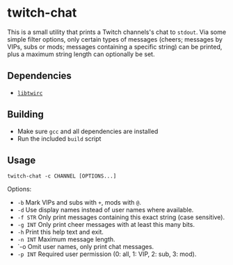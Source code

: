 # twitch-chat 

This is a small utility that prints a Twitch channels's chat to `stdout`.
Via some simple filter options, only certain types of messages (cheers; 
messages by VIPs, subs or mods; messages containing a specific string) 
can be printed, plus a maximum string length can optionally be set.

## Dependencies

- [`libtwirc`](https://github.com/domsson/libtwirc)

## Building

- Make sure `gcc` and all dependencies are installed
- Run the included `build` script

## Usage

    twitch-chat -c CHANNEL [OPTIONS...]

Options:

- `-b` Mark VIPs and subs with `+`, mods with `@`.
- `-d` Use display names instead of user names where available.
- `-f STR` Only print messages containing this exact string (case sensitive).
- `-g INT` Only print cheer messages with at least this many bits.
- `-h` Print this help text and exit.
- `-n INT` Maximum message length.
- `-o Omit user names, only print chat messages.
- `-p INT` Required user permission (0: all, 1: VIP, 2: sub, 3: mod).
